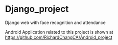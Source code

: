 # Django_project
Django web with face recognition and attendance

Android Application related to this project is shown at https://github.com/RichardChangCA/Android_project
